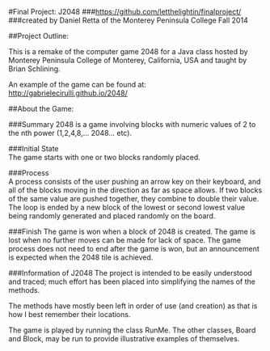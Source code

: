 #Final Project: J2048
###https://github.com/letthelightin/finalproject/
###created by Daniel Retta of the Monterey Peninsula College Fall 2014

##Project Outline:

This is a remake of the computer game 2048 for a Java class hosted by
Monterey Peninsula College of Monterey, California, USA and taught by
Brian Schlining.

An example of the game can be found at:
http://gabrielecirulli.github.io/2048/

##About the Game:

###Summary
2048 is a game involving blocks with numeric values of 2 to the nth 
power (1,2,4,8,... 2048... etc).

###Initial State  
The game starts with one or two blocks randomly placed.

###Process       
A process consists of the user pushing an arrow key on their keyboard,
and all of the blocks moving in the direction as far as space allows.
If two blocks of the same value are pushed together, they combine to 
double their value. The loop is ended by a new block of the lowest or 
second lowest value being randomly generated and placed randomly on 
the board.

###Finish
The game is won when a block of 2048 is created. The game is lost when 
no further moves can be made for lack of space. The game process does 
not need to end after the game is won, but an announcement is expected
when the 2048 tile is achieved.

###Information of J2048
The project is intended to be easily understood and traced; much effort 
has been placed into simplifying the names of the methods.

The methods have mostly been left in order of use (and creation) as that
is how I best remember their locations.

The game is played by running the class RunMe. The other classes, Board 
and Block, may be run to provide illustrative examples of themselves.
